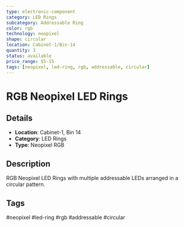 ```yaml
---
type: electronic-component
category: LED Rings
subcategory: Addressable Ring
color: rgb
technology: neopixel
shape: circular
location: Cabinet-1/Bin-14
quantity: 3
status: available
price_range: $5-15
tags: [neopixel, led-ring, rgb, addressable, circular]
---
```


# RGB Neopixel LED Rings

## Details

- **Location**: Cabinet-1, Bin 14
- **Category**: LED Rings
- **Type**: Neopixel RGB

## Description

RGB Neopixel LED Rings with multiple addressable LEDs arranged in a circular pattern.

## Tags

#neopixel #led-ring #rgb #addressable #circular
